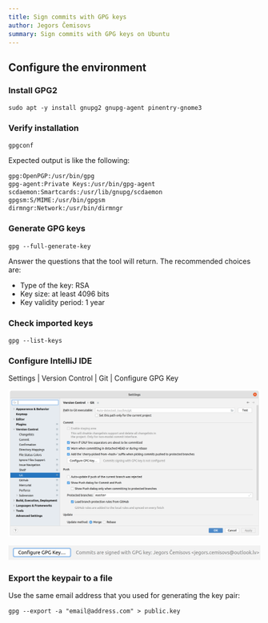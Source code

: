 ```yaml
---
title: Sign commits with GPG keys
author: Jegors Čemisovs
summary: Sign commits with GPG keys on Ubuntu
---
```


## Configure the environment

### Install GPG2

```shell
sudo apt -y install gnupg2 gnupg-agent pinentry-gnome3 
```

### Verify installation

```shell
gpgconf
```

Expected output is like the following:
```text
gpg:OpenPGP:/usr/bin/gpg 
gpg-agent:Private Keys:/usr/bin/gpg-agent 
scdaemon:Smartcards:/usr/lib/gnupg/scdaemon 
gpgsm:S/MIME:/usr/bin/gpgsm 
dirmngr:Network:/usr/bin/dirmngr 
```

### Generate GPG keys

```shell
gpg --full-generate-key
```

Answer the questions that the tool will return. The recommended choices are:

- Type of the key: RSA
- Key size: at least 4096 bits
- Key validity period: 1 year 

### Check imported keys

```shell
gpg --list-keys
```
### Configure IntelliJ IDE

Settings | Version Control | Git | Configure GPG Key

![Configure GPG Key](assets/images/2022-01-16/settings-git-configure-gpg-key.png)

![Commits are signed](assets/images/2022-01-16/commits-are-signed.png)

### Export the keypair to a file

Use the same email address that you used for generating the key pair:

```shell
gpg --export -a "email@address.com" > public.key
```


